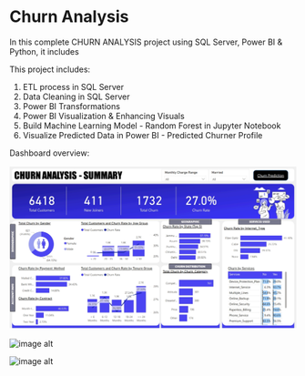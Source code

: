 # Churn Analysis 
In this complete CHURN ANALYSIS project using SQL Server, Power BI & Python, it includes

This project includes:

1. ETL process in SQL Server
2. Data Cleaning in SQL Server
3. Power BI Transformations
4. Power BI Visualization & Enhancing Visuals
5. Build Machine Learning Model - Random Forest in Jupyter Notebook
6. Visualize Predicted Data in Power BI - Predicted Churner Profile

Dashboard overview:

![image alt](https://github.com/Asrjadhav/ChurnGuard/blob/main/images/111.jpeg?raw=true)

![image alt]("C:\Users\aditi\Downloads\112.jpeg")

![image alt]("C:\Users\aditi\Downloads\113.jpeg")
